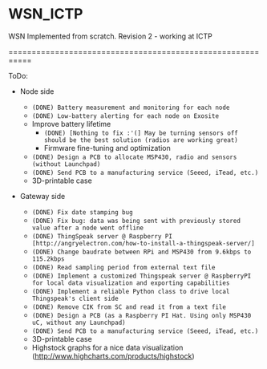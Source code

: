 # WSN_ICTP
WSN Implemented from scratch. Revision 2 - working at ICTP

===========================================================

ToDo:
+ Node side
  - ```(DONE) Battery measurement and monitoring for each node ```
  - ```(DONE) Low-battery alerting for each node on Exosite```
  - Improve battery lifetime
    * ```(DONE) [Nothing to fix :'(] May be turning sensors off should be the best solution (radios are working great)```
    * Firmware fine-tuning and optimization
  - ```(DONE) Design a PCB to allocate MSP430, radio and sensors (without Launchpad)```
  - ```(DONE) Send PCB to a manufacturing service (Seeed, iTead, etc.)```
  - 3D-printable case


+ Gateway side
  - ```(DONE) Fix date stamping bug```
  - ```(DONE) Fix bug: data was being sent with previously stored value after a node went offline```
  - ```(DONE) ThingSpeak server @ Raspberry PI [http://angryelectron.com/how-to-install-a-thingspeak-server/]```
  - ```(DONE) Change baudrate between RPi and MSP430 from 9.6kbps to 115.2kbps```
  - ```(DONE) Read sampling period from external text file```
  - ```(DONE) Implement a customized Thingspeak server @ RaspberryPI for local data visualization and exporting capabilities```
  - ```(DONE) Implement a reliable Python class to drive local Thingspeak's client side```
  - ```(DONE) Remove CIK from SC and read it from a text file```
  - ```(DONE) Design a PCB (as a Raspberry PI Hat. Using only MSP430 uC, without any Launchpad)```
  - ```(DONE) Send PCB to a manufacturing service (Seeed, iTead, etc.)```
  - 3D-printable case
  - Highstock graphs for a nice data visualization (http://www.highcharts.com/products/highstock)
